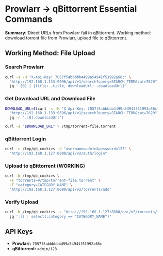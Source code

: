 # Prowlarr → qBittorrent Essential Commands

**Summary:** Direct URLs from Prowlarr fail in qBittorrent. Working method: download torrent file from Prowlarr, upload file to qBittorrent.

## Working Method: File Upload

### Search Prowlarr

```bash
curl -s -H "X-Api-Key: 7057f5abbbbb4499a54941f51992a68c" \
  "http://192.168.1.133:9696/api/v1/search?query=SEARCH_TERM&cat=7020" | \
  jq '.[0] | {title: .title, downloadUrl: .downloadUrl}'
```

### Get Download URL and Download File

```bash
DOWNLOAD_URL=$(curl -s -H "X-Api-Key: 7057f5abbbbb4499a54941f51992a68c" \
  "http://192.168.1.133:9696/api/v1/search?query=SEARCH_TERM&cat=7020" | \
  jq -r '.[0].downloadUrl')

curl -s "$DOWNLOAD_URL" > /tmp/torrent-file.torrent
```

### qBittorrent Login

```bash
curl -c /tmp/qb_cookies -d "username=admin&password=123" \
  "http://192.168.1.127:8080/api/v2/auth/login"
```

### Upload to qBittorrent (WORKING)

```bash
curl -b /tmp/qb_cookies \
  -F "torrents=@/tmp/torrent-file.torrent" \
  -F "category=CATEGORY_NAME" \
  "http://192.168.1.127:8080/api/v2/torrents/add"
```

### Verify Upload

```bash
curl -b /tmp/qb_cookies -s "http://192.168.1.127:8080/api/v2/torrents/info" | \
  jq '.[] | select(.category == "CATEGORY_NAME")'
```

## API Keys

- **Prowlarr:** `7057f5abbbbb4499a54941f51992a68c`
- **qBittorrent:** `admin/123`

